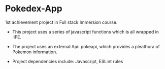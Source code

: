 # Pokedex-App
1st achievement project in Full stack Immersion course. 

- This project uses a series of javascript functions which is all wrapped in IIFE. 

- The project uses an external Api: pokeapi, which provides a pleathora of Pokemon information. 

- Project dependencies include: Javascript, ESLint rules

